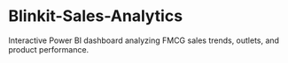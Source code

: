 # Blinkit-Sales-Analytics
Interactive Power BI dashboard analyzing FMCG sales trends, outlets, and product performance.
